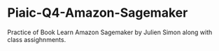 # Piaic-Q4-Amazon-Sagemaker
Practice of Book Learn Amazon Sagemaker by Julien Simon along with class assighnments.
